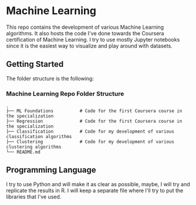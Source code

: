 # Machine Learning
This repo contains the development of various Machine Learning algorithms. It also hosts the code I've done towards the Coursera certification of Machine Learning. I try to use mostly Jupyter notebooks since it is the easiest way to visualize and play around with datasets.

## Getting Started
The folder structure is the following:

### Machine Learning Repo Folder Structure
    .
    ├── ML Foundations          # Code for the first Coursera course in the specialization
    ├── Regression              # Code for the first Coursera course in the specialization
    ├── Classification          # Code for my development of various classification algorithms
    ├── Clustering              # Code for my development of various clustering algorithms
    └── README.md

## Programming Language
I try to use Python and will make it as clear as possible, maybe, I will try and replicate the results in R. I will keep a separate file where I'll try to put the libraries that I've used.
